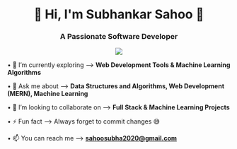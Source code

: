<h1 align="center">👋 Hi, I'm Subhankar Sahoo 👋</h1>
<h3  align="center">A Passionate Software Developer</h3>
<p align="center">
  <a href="https://github.com/DenverCoder1/readme-typing-svg">
    <img src="https://readme-typing-svg.demolab.com/?lines=Full-Stack%20Web%20Developer;Machine%20Learning%20Enthusiast;Always%20learning%20new%20things...!!!&font=Fira%20Code&center=true&width=440&height=45&color=FAFF00&vCenter=true&pause=1000&size=22" /></a>
</p>

• 🌱 I’m currently exploring --> **Web Development Tools & Machine Learning Algorithms** </p>
• 💬 Ask me about --> **Data Structures and Algorithms, Web Development (MERN), Machine Learning**

• 👯 I’m looking to collaborate on --> **Full Stack & Machine Learning Projects**</p>
• ⚡ Fun fact --> Always forget to commit changes 😅</p>
• 📫 You can reach me --> **sahoosubha2020@gmail.com**
